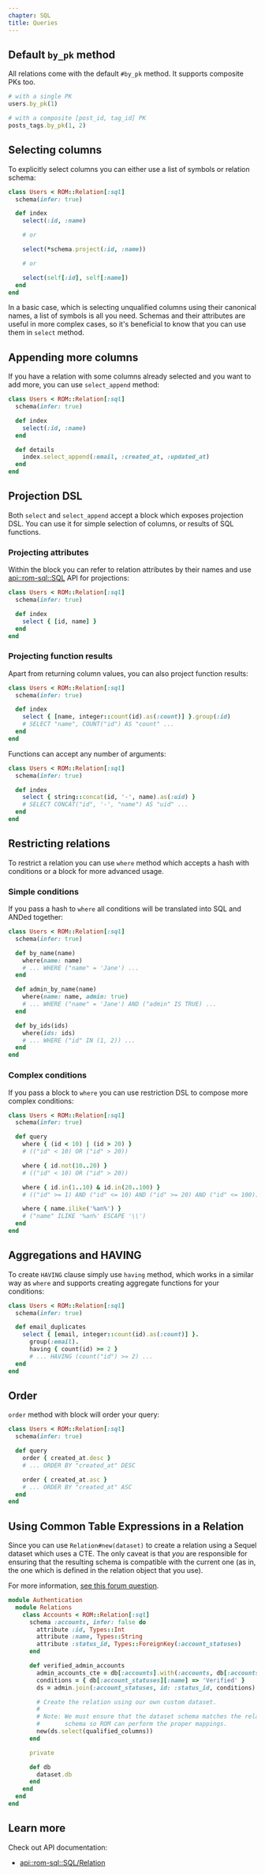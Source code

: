 ```yaml
---
chapter: SQL
title: Queries
---
```


## Default `by_pk` method

All relations come with the default `#by_pk` method. It supports composite PKs too.

``` ruby
# with a single PK
users.by_pk(1)

# with a composite [post_id, tag_id] PK
posts_tags.by_pk(1, 2)
```

## Selecting columns

To explicitly select columns you can either use a list of symbols or relation schema:

``` ruby
class Users < ROM::Relation[:sql]
  schema(infer: true)

  def index
    select(:id, :name)

    # or

    select(*schema.project(:id, :name))

    # or

    select(self[:id], self[:name])
  end
end
```

In a basic case, which is selecting unqualified columns using their canonical names,
a list of symbols is all you need. Schemas and their attributes are useful in more
complex cases, so it's beneficial to know that you can use them in `select` method.


## Appending more columns

If you have a relation with some columns already selected and you want to add more,
you can use `select_append` method:

``` ruby
class Users < ROM::Relation[:sql]
  schema(infer: true)

  def index
    select(:id, :name)
  end

  def details
    index.select_append(:email, :created_at, :updated_at)
  end
end
```

## Projection DSL

Both `select` and `select_append` accept a block which exposes projection DSL.
You can use it for simple selection of columns, or results of SQL functions.

### Projecting attributes

Within the block you can refer to relation attributes by their names and use
[api::rom-sql::SQL](Attribute) API for projections:

``` ruby
class Users < ROM::Relation[:sql]
  schema(infer: true)

  def index
    select { [id, name] }
  end
end
```

### Projecting function results

Apart from returning column values, you can also project function results:

``` ruby
class Users < ROM::Relation[:sql]
  schema(infer: true)

  def index
    select { [name, integer::count(id).as(:count)] }.group(:id)
    # SELECT "name", COUNT("id") AS "count" ...
  end
end
```

Functions can accept any number of arguments:

``` ruby
class Users < ROM::Relation[:sql]
  schema(infer: true)

  def index
    select { string::concat(id, '-', name).as(:uid) }
    # SELECT CONCAT("id", '-', "name") AS "uid" ...
  end
end
```

## Restricting relations

To restrict a relation you can use `where` method which accepts a hash with
conditions or a block for more advanced usage.

### Simple conditions

If you pass a hash to `where` all conditions will be translated into SQL and ANDed together:

``` ruby
class Users < ROM::Relation[:sql]
  schema(infer: true)

  def by_name(name)
    where(name: name)
    # ... WHERE ("name" = 'Jane') ...
  end

  def admin_by_name(name)
    where(name: name, admin: true)
    # ... WHERE ("name" = 'Jane') AND ("admin" IS TRUE) ...
  end

  def by_ids(ids)
    where(ids: ids)
    # ... WHERE ("id" IN (1, 2)) ...
  end
end
```

### Complex conditions

If you pass a block to `where` you can use restriction DSL to compose more complex conditions:

``` ruby
class Users < ROM::Relation[:sql]
  schema(infer: true)

  def query
    where { (id < 10) | (id > 20) }
    # (("id" < 10) OR ("id" > 20))

    where { id.not(10..20) }
    # (("id" < 10) OR ("id" > 20))

    where { id.in(1..10) & id.in(20..100) }
    # (("id" >= 1) AND ("id" <= 10) AND ("id" >= 20) AND ("id" <= 100))

    where { name.ilike('%an%') }
    # ("name" ILIKE '%an%' ESCAPE '\\')
  end
end
```

## Aggregations and HAVING

To create `HAVING` clause simply use `having` method, which works in a similar way as `where`
and supports creating aggregate functions for your conditions:

``` ruby
class Users < ROM::Relation[:sql]
  schema(infer: true)

  def email_duplicates
    select { [email, integer::count(id).as(:count)] }.
      group(:email).
      having { count(id) >= 2 }
      # ... HAVING (count("id") >= 2) ...
  end
end
```

## Order

`order` method with block will order your query:

``` ruby
class Users < ROM::Relation[:sql]
  schema(infer: true)

  def query
    order { created_at.desc }
    # ... ORDER BY "created_at" DESC

    order { created_at.asc }
    # ... ORDER BY "created_at" ASC
  end
end
```

## Using Common Table Expressions in a Relation

Since you can use `Relation#new(dataset)` to create a relation using a Sequel
dataset which uses a CTE. The only caveat is that _you_ are responsible for
ensuring that the resulting schema is compatible with the current one (as in,
the one which is defined in the relation object that you use).

For more information, [see this forum question](https://discourse.rom-rb.org/t/custom-query-i-e-with-recursive/298/2).

```ruby
module Authentication
  module Relations
    class Accounts < ROM::Relation[:sql]
      schema :accounts, infer: false do
        attribute :id, Types::Int
        attribute :name, Types::String
        attribute :status_id, Types::ForeignKey(:account_statuses)
      end

      def verified_admin_accounts
        admin_accounts_cte = db[:accounts].with(:accounts, db[:accounts].where(admin: true))
        conditions = { db[:account_statuses][:name] => 'Verified' }
        ds = admin.join(:account_statuses, id: :status_id, conditions)

        # Create the relation using our own custom dataset.
        #
        # Note: We must ensure that the dataset schema matches the relation
        #       schema so ROM can perform the proper mappings.
        new(ds.select(qualified_columns))
      end

      private

      def db
        dataset.db
      end
    end
  end
end
```

## Learn more

Check out API documentation:

* [api::rom-sql::SQL/Relation](Reading)
